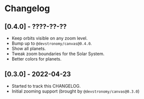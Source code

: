# Changelog

## [0.4.0] - ????-??-??

- Keep orbits visible on any zoom level.
- Bump up to `@devstronomy/canvas@0.4.0`.
- Show all planets.
- Tweak zoom boundaries for the Solar System.
- Better colors for planets.

## [0.3.0] - 2022-04-23

- Started to track this CHANGELOG.
- Initial zooming support (brought by `@devstronomy/canvas@0.3.0`)

